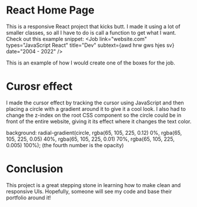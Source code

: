 # React Home Page

This is a responsive React project that kicks butt. I made it using a lot of smaller classes, so all I have to do is call a function to get what I want. Check out this example snippet:
<Job 
  link="website.com" 
  types="JavaScript React" 
  title="Dev" 
  subtext={<span>awd hrw gws hjes sv</span>} 
  date="2004 - 2022" 
  />

This is an example of how I would create one of the boxes for the job.



# Curosr effect

I made the cursor effect by tracking the cursor using JavaScript and then placing a circle with a gradient around it to give it a cool look. I also had to change the z-index on the root CSS component so the circle could be in front of the entire website, giving it its effect where it changes the text color.

background: radial-gradient(circle, rgba(65, 105, 225, 0.12) 0%, rgba(65, 105, 225, 0.05) 40%, rgba(65, 105, 225, 0.01) 70%, rgba(65, 105, 225, 0.005) 100%);
(the fourth number is the opacity)



# Conclusion

This project is a great stepping stone in learning how to make clean and responsive UIs. Hopefully, someone will see my code and base their portfolio around it!

